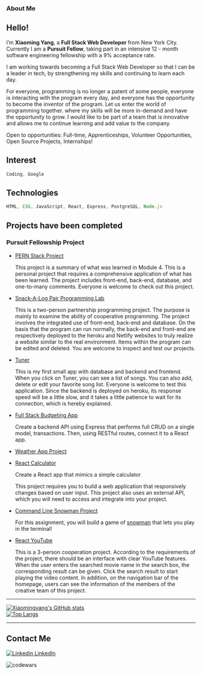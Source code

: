 ### About Me
## Hello!


  I’m __Xiaoming Yang__, a __Full Stack Web Developer__ from New York City. Currently I am a __Pursuit Fellow__, taking part in an intensive 12 - month software engineering fellowship with a 9% acceptance rate.


  I am working towards becoming a Full Stack Web Developer so that I can be a leader in tech, by strengthening my skills and continuing to learn each day.

  For everyone, programming is no longer a patent of some people, everyone is interacting with the program every day, and everyone has the opportunity to become the inventor of the program. Let us enter the world of programming together. where my skills will be more in-demand and have the opportunity to grow. I would like to be part of a team that is innovative and allows me to continue learning and add value to the company.

Open to opportunities: Full-time, Apprenticeships, Volunteer Opportunities, Open Source Projects, Internships!

## Interest
```javaScript
Coding, Google
```
## Technologies 
```javaScript
HTML, CSS, JavaScript, React, Express, PostgreSQL, Node.js
```
## Projects have been completed
### Pursuit Fellowship Project

- [PERN Stack Project](https://xiaoming-pern-final-project.netlify.app/)

  This project is a summary of what was learned in Module 4. This is a personal project that requires a comprehensive application of what has been learned. The project includes front-end, back-end, database, and one-to-many comments. Everyone is welcome to check out this project.

- [Snack-A-Log Pair Programming Lab](https://romantic-einstein-9a7ad6.netlify.app)

  This is a two-person partnership programming project. The purpose is mainly to examine the ability of cooperative programming. The project involves the integrated use of front-end, back-end and database. On the basis that the program can run normally, the back-end and front-end are respectively deployed to the heroku and Netlify websites to truly realize a website similar to the real environment. Items within the program can be edited and deleted. You are welcome to inspect and test our projects.
  
- [Tuner](https://xm-tuner-full-stack.netlify.app/)

  This is my first small app with database and backend and frontend. When you click on Tuner, you can see a list of songs. You can also add, delete or edit your favorite song list. Everyone is welcome to test this application. Since the backend is deployed on heroku, its response speed will be a little slow, and it takes a little patience to wait for its connection, which is hereby explained.  
  
- [Full Stack Budgeting App](https://xiaoming-budgeting-2022.netlify.app/)

  Create a backend API using Express that performs full CRUD on a single model, transactions. Then, using RESTful routes, connect it to a React app.
  
  
  
- [Weather App Project](https://xiaomingyang-git2021.github.io/8-0-weather-app-project/)  

- [React Calculator](https://the-awesome-xiaomingyang-git2021.netlify.app) 
  
  Create a React app that mimics a simple calculator

  This project requires you to build a web application that responsively changes based on user input. This project also uses an external API, which you will need to access and integrate into your project.
  
  
- [Command Line Snowman Project](https://xiaomingyang-git2021.github.io/8-0-command-line-snowman/)

  For this assignment, you will build a game of [snowman](https://benstone1.github.io/Snowman-App/) that lets you play in the terminal!
  



  
- [React YouTube](https://youtube-clone-34abc4.netlify.app/)

  This is a 3-person cooperation project. According to the requirements of the project, there should be an interface with clear YouTube features. When the user enters the searched movie name in the search box, the corresponding result can be given. Click the search result to start playing the video content. In addition, on the navigation bar of the homepage, users can see the information of the members of the creative team of this project.
  


<hr />
  

 [![Xiaomingyang's GitHub stats](https://github-readme-stats.vercel.app/api?username=xiaomingyang-git2021)](https://github.com/xiaomingyang-git2021/github-readme-stats) <br>
 [![Top Langs](https://github-readme-stats.vercel.app/api/top-langs/?username=xiaomingyang-git2021&layout=compact)](https://github.com/xiaomingyang-git2021/github-readme-stats)

  


<hr />

## Contact Me

 [![Linkedin](https://i.stack.imgur.com/gVE0j.png) LinkedIn](https://www.linkedin.com/in/xiaoming-yang/)
&nbsp;



 ![codewars](https://www.codewars.com/users/xiaomingyang-git2021/badges/small)
